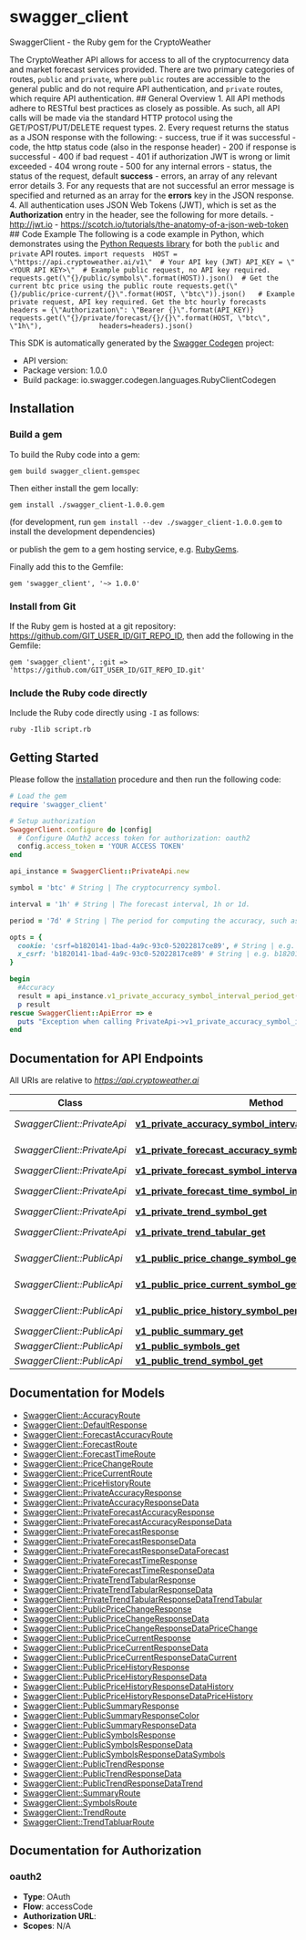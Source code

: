 # swagger_client

SwaggerClient - the Ruby gem for the CryptoWeather

The CryptoWeather API allows for access to all of the cryptocurrency data and market forecast services provided. There are two primary categories of routes, `public` and `private`, where `public` routes are accessible to the general public and do not require API authentication, and `private` routes, which require API authentication.  ## General Overview  1. All API methods adhere to RESTful best practices as closely as possible. As such, all API calls will be made via the standard HTTP protocol using the GET/POST/PUT/DELETE request types.  2. Every request returns the status as a JSON response with the following:     - success, true if it was successful     - code, the http status code (also in the response header)         - 200 if response is successful         - 400 if bad request         - 401 if authorization JWT is wrong or limit exceeded         - 404 wrong route         - 500 for any internal errors     - status, the status of the request, default **success**     - errors, an array of any relevant error details  3. For any requests that are not successful an error message is specified and returned as an array for the **errors** key in the JSON response.  4. All authentication uses JSON Web Tokens (JWT), which is set as the **Authorization** entry in the header, see the following for more details.     - http://jwt.io     - https://scotch.io/tutorials/the-anatomy-of-a-json-web-token  ## Code Example  The following is a code example in Python, which demonstrates using the [Python Requests library](https://requests.readthedocs.io/en/master/) for both the `public` and `private` API routes.  ``` import requests  HOST = \"https://api.cryptoweather.ai/v1\"  # Your API key (JWT) API_KEY = \"<YOUR API KEY>\"  # Example public request, no API key required. requests.get(\"{}/public/symbols\".format(HOST)).json()  # Get the current btc price using the public route requests.get(\"{}/public/price-current/{}\".format(HOST, \"btc\")).json()   # Example private request, API key required. Get the btc hourly forecasts headers = {\"Authorization\": \"Bearer {}\".format(API_KEY)} requests.get(\"{}/private/forecast/{}/{}\".format(HOST, \"btc\", \"1h\"),              headers=headers).json() ```

This SDK is automatically generated by the [Swagger Codegen](https://github.com/swagger-api/swagger-codegen) project:

- API version: 
- Package version: 1.0.0
- Build package: io.swagger.codegen.languages.RubyClientCodegen

## Installation

### Build a gem

To build the Ruby code into a gem:

```shell
gem build swagger_client.gemspec
```

Then either install the gem locally:

```shell
gem install ./swagger_client-1.0.0.gem
```
(for development, run `gem install --dev ./swagger_client-1.0.0.gem` to install the development dependencies)

or publish the gem to a gem hosting service, e.g. [RubyGems](https://rubygems.org/).

Finally add this to the Gemfile:

    gem 'swagger_client', '~> 1.0.0'

### Install from Git

If the Ruby gem is hosted at a git repository: https://github.com/GIT_USER_ID/GIT_REPO_ID, then add the following in the Gemfile:

    gem 'swagger_client', :git => 'https://github.com/GIT_USER_ID/GIT_REPO_ID.git'

### Include the Ruby code directly

Include the Ruby code directly using `-I` as follows:

```shell
ruby -Ilib script.rb
```

## Getting Started

Please follow the [installation](#installation) procedure and then run the following code:
```ruby
# Load the gem
require 'swagger_client'

# Setup authorization
SwaggerClient.configure do |config|
  # Configure OAuth2 access token for authorization: oauth2
  config.access_token = 'YOUR ACCESS TOKEN'
end

api_instance = SwaggerClient::PrivateApi.new

symbol = 'btc' # String | The cryptocurrency symbol.

interval = '1h' # String | The forecast interval, 1h or 1d.

period = '7d' # String | The period for computing the accuracy, such as the past 7 days.

opts = { 
  cookie: 'csrf=b1820141-1bad-4a9c-93c0-52022817ce89', # String | e.g. csrf=b1820141-1bad-4a9c-93c0-52022817ce89
  x_csrf: 'b1820141-1bad-4a9c-93c0-52022817ce89' # String | e.g. b1820141-1bad-4a9c-93c0-52022817ce89
}

begin
  #Accuracy
  result = api_instance.v1_private_accuracy_symbol_interval_period_get(symbol, interval, period, opts)
  p result
rescue SwaggerClient::ApiError => e
  puts "Exception when calling PrivateApi->v1_private_accuracy_symbol_interval_period_get: #{e}"
end

```

## Documentation for API Endpoints

All URIs are relative to *https://api.cryptoweather.ai*

Class | Method | HTTP request | Description
------------ | ------------- | ------------- | -------------
*SwaggerClient::PrivateApi* | [**v1_private_accuracy_symbol_interval_period_get**](docs/PrivateApi.md#v1_private_accuracy_symbol_interval_period_get) | **GET** /v1/private/accuracy/{symbol}/{interval}/{period} | Accuracy
*SwaggerClient::PrivateApi* | [**v1_private_forecast_accuracy_symbol_interval_period_get**](docs/PrivateApi.md#v1_private_forecast_accuracy_symbol_interval_period_get) | **GET** /v1/private/forecast-accuracy/{symbol}/{interval}/{period} | Forecast Accuracy
*SwaggerClient::PrivateApi* | [**v1_private_forecast_symbol_interval_get**](docs/PrivateApi.md#v1_private_forecast_symbol_interval_get) | **GET** /v1/private/forecast/{symbol}/{interval} | Forecast
*SwaggerClient::PrivateApi* | [**v1_private_forecast_time_symbol_interval_period_get**](docs/PrivateApi.md#v1_private_forecast_time_symbol_interval_period_get) | **GET** /v1/private/forecast-time/{symbol}/{interval}/{period} | Forecast Time
*SwaggerClient::PrivateApi* | [**v1_private_trend_symbol_get**](docs/PrivateApi.md#v1_private_trend_symbol_get) | **GET** /v1/private/trend/{symbol} | Trend
*SwaggerClient::PrivateApi* | [**v1_private_trend_tabular_get**](docs/PrivateApi.md#v1_private_trend_tabular_get) | **GET** /v1/private/trend-tabular | Trend Tabular
*SwaggerClient::PublicApi* | [**v1_public_price_change_symbol_get**](docs/PublicApi.md#v1_public_price_change_symbol_get) | **GET** /v1/public/price-change/{symbol} | Price Change
*SwaggerClient::PublicApi* | [**v1_public_price_current_symbol_get**](docs/PublicApi.md#v1_public_price_current_symbol_get) | **GET** /v1/public/price-current/{symbol} | Price Current
*SwaggerClient::PublicApi* | [**v1_public_price_history_symbol_period_interval_get**](docs/PublicApi.md#v1_public_price_history_symbol_period_interval_get) | **GET** /v1/public/price-history/{symbol}/{period}/{interval} | Price History
*SwaggerClient::PublicApi* | [**v1_public_summary_get**](docs/PublicApi.md#v1_public_summary_get) | **GET** /v1/public/summary | Summary
*SwaggerClient::PublicApi* | [**v1_public_symbols_get**](docs/PublicApi.md#v1_public_symbols_get) | **GET** /v1/public/symbols | Symbols
*SwaggerClient::PublicApi* | [**v1_public_trend_symbol_get**](docs/PublicApi.md#v1_public_trend_symbol_get) | **GET** /v1/public/trend/{symbol} | Trend


## Documentation for Models

 - [SwaggerClient::AccuracyRoute](docs/AccuracyRoute.md)
 - [SwaggerClient::DefaultResponse](docs/DefaultResponse.md)
 - [SwaggerClient::ForecastAccuracyRoute](docs/ForecastAccuracyRoute.md)
 - [SwaggerClient::ForecastRoute](docs/ForecastRoute.md)
 - [SwaggerClient::ForecastTimeRoute](docs/ForecastTimeRoute.md)
 - [SwaggerClient::PriceChangeRoute](docs/PriceChangeRoute.md)
 - [SwaggerClient::PriceCurrentRoute](docs/PriceCurrentRoute.md)
 - [SwaggerClient::PriceHistoryRoute](docs/PriceHistoryRoute.md)
 - [SwaggerClient::PrivateAccuracyResponse](docs/PrivateAccuracyResponse.md)
 - [SwaggerClient::PrivateAccuracyResponseData](docs/PrivateAccuracyResponseData.md)
 - [SwaggerClient::PrivateForecastAccuracyResponse](docs/PrivateForecastAccuracyResponse.md)
 - [SwaggerClient::PrivateForecastAccuracyResponseData](docs/PrivateForecastAccuracyResponseData.md)
 - [SwaggerClient::PrivateForecastResponse](docs/PrivateForecastResponse.md)
 - [SwaggerClient::PrivateForecastResponseData](docs/PrivateForecastResponseData.md)
 - [SwaggerClient::PrivateForecastResponseDataForecast](docs/PrivateForecastResponseDataForecast.md)
 - [SwaggerClient::PrivateForecastTimeResponse](docs/PrivateForecastTimeResponse.md)
 - [SwaggerClient::PrivateForecastTimeResponseData](docs/PrivateForecastTimeResponseData.md)
 - [SwaggerClient::PrivateTrendTabularResponse](docs/PrivateTrendTabularResponse.md)
 - [SwaggerClient::PrivateTrendTabularResponseData](docs/PrivateTrendTabularResponseData.md)
 - [SwaggerClient::PrivateTrendTabularResponseDataTrendTabular](docs/PrivateTrendTabularResponseDataTrendTabular.md)
 - [SwaggerClient::PublicPriceChangeResponse](docs/PublicPriceChangeResponse.md)
 - [SwaggerClient::PublicPriceChangeResponseData](docs/PublicPriceChangeResponseData.md)
 - [SwaggerClient::PublicPriceChangeResponseDataPriceChange](docs/PublicPriceChangeResponseDataPriceChange.md)
 - [SwaggerClient::PublicPriceCurrentResponse](docs/PublicPriceCurrentResponse.md)
 - [SwaggerClient::PublicPriceCurrentResponseData](docs/PublicPriceCurrentResponseData.md)
 - [SwaggerClient::PublicPriceCurrentResponseDataCurrent](docs/PublicPriceCurrentResponseDataCurrent.md)
 - [SwaggerClient::PublicPriceHistoryResponse](docs/PublicPriceHistoryResponse.md)
 - [SwaggerClient::PublicPriceHistoryResponseData](docs/PublicPriceHistoryResponseData.md)
 - [SwaggerClient::PublicPriceHistoryResponseDataHistory](docs/PublicPriceHistoryResponseDataHistory.md)
 - [SwaggerClient::PublicPriceHistoryResponseDataPriceHistory](docs/PublicPriceHistoryResponseDataPriceHistory.md)
 - [SwaggerClient::PublicSummaryResponse](docs/PublicSummaryResponse.md)
 - [SwaggerClient::PublicSummaryResponseColor](docs/PublicSummaryResponseColor.md)
 - [SwaggerClient::PublicSummaryResponseData](docs/PublicSummaryResponseData.md)
 - [SwaggerClient::PublicSymbolsResponse](docs/PublicSymbolsResponse.md)
 - [SwaggerClient::PublicSymbolsResponseData](docs/PublicSymbolsResponseData.md)
 - [SwaggerClient::PublicSymbolsResponseDataSymbols](docs/PublicSymbolsResponseDataSymbols.md)
 - [SwaggerClient::PublicTrendResponse](docs/PublicTrendResponse.md)
 - [SwaggerClient::PublicTrendResponseData](docs/PublicTrendResponseData.md)
 - [SwaggerClient::PublicTrendResponseDataTrend](docs/PublicTrendResponseDataTrend.md)
 - [SwaggerClient::SummaryRoute](docs/SummaryRoute.md)
 - [SwaggerClient::SymbolsRoute](docs/SymbolsRoute.md)
 - [SwaggerClient::TrendRoute](docs/TrendRoute.md)
 - [SwaggerClient::TrendTabluarRoute](docs/TrendTabluarRoute.md)


## Documentation for Authorization


### oauth2

- **Type**: OAuth
- **Flow**: accessCode
- **Authorization URL**: 
- **Scopes**: N/A

